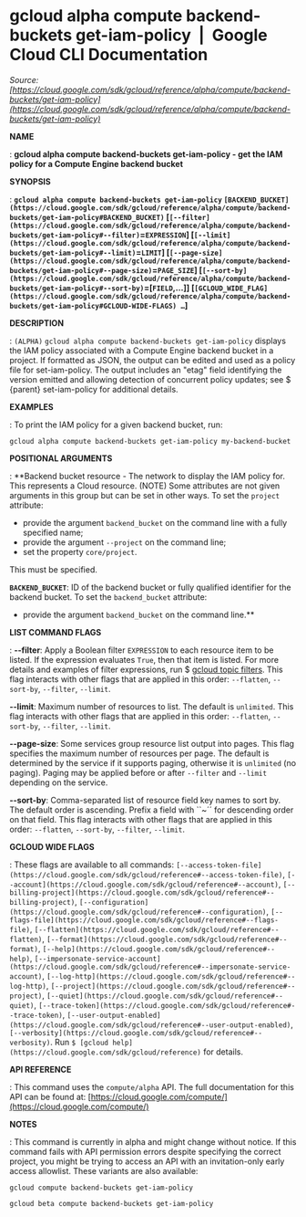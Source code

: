 # gcloud alpha compute backend-buckets get-iam-policy  |  Google Cloud CLI Documentation

*Source: [https://cloud.google.com/sdk/gcloud/reference/alpha/compute/backend-buckets/get-iam-policy](https://cloud.google.com/sdk/gcloud/reference/alpha/compute/backend-buckets/get-iam-policy)*

**NAME**

: **gcloud alpha compute backend-buckets get-iam-policy - get the IAM policy for a Compute Engine backend bucket**

**SYNOPSIS**

: **`gcloud alpha compute backend-buckets get-iam-policy` `[BACKEND_BUCKET](https://cloud.google.com/sdk/gcloud/reference/alpha/compute/backend-buckets/get-iam-policy#BACKEND_BUCKET)` [`[--filter](https://cloud.google.com/sdk/gcloud/reference/alpha/compute/backend-buckets/get-iam-policy#--filter)`=`EXPRESSION`] [`[--limit](https://cloud.google.com/sdk/gcloud/reference/alpha/compute/backend-buckets/get-iam-policy#--limit)`=`LIMIT`] [`[--page-size](https://cloud.google.com/sdk/gcloud/reference/alpha/compute/backend-buckets/get-iam-policy#--page-size)`=`PAGE_SIZE`] [`[--sort-by](https://cloud.google.com/sdk/gcloud/reference/alpha/compute/backend-buckets/get-iam-policy#--sort-by)`=[`FIELD`,…]] [`[GCLOUD_WIDE_FLAG](https://cloud.google.com/sdk/gcloud/reference/alpha/compute/backend-buckets/get-iam-policy#GCLOUD-WIDE-FLAGS) …`]**

**DESCRIPTION**

: `(ALPHA)` `gcloud alpha compute backend-buckets
get-iam-policy` displays the IAM policy associated with a Compute Engine
backend bucket in a project. If formatted as JSON, the output can be edited and
used as a policy file for set-iam-policy. The output includes an "etag" field
identifying the version emitted and allowing detection of concurrent policy
updates; see $ {parent} set-iam-policy for additional details.

**EXAMPLES**

: To print the IAM policy for a given backend bucket, run:

```
gcloud alpha compute backend-buckets get-iam-policy my-backend-bucket
```

**POSITIONAL ARGUMENTS**

: **Backend bucket resource - The network to display the IAM policy for. This
represents a Cloud resource. (NOTE) Some attributes are not given arguments in
this group but can be set in other ways.
To set the `project` attribute:

- provide the argument `backend_bucket` on the command line with a
fully specified name;
- provide the argument `--project` on the command line;
- set the property `core/project`.

This must be specified.

**`BACKEND_BUCKET`**:
ID of the backend bucket or fully qualified identifier for the backend bucket.
To set the `backend_bucket` attribute:

- provide the argument `backend_bucket` on the command line.**

**LIST COMMAND FLAGS**

: **--filter**:
Apply a Boolean filter `EXPRESSION` to each resource item
to be listed. If the expression evaluates `True`, then that item is
listed. For more details and examples of filter expressions, run $ [gcloud topic filters](https://cloud.google.com/sdk/gcloud/reference/topic/filters). This flag
interacts with other flags that are applied in this order:
`--flatten`, `--sort-by`, `--filter`,
`--limit`.

**--limit**:
Maximum number of resources to list. The default is `unlimited`. This
flag interacts with other flags that are applied in this order:
`--flatten`, `--sort-by`, `--filter`,
`--limit`.

**--page-size**:
Some services group resource list output into pages. This flag specifies the
maximum number of resources per page. The default is determined by the service
if it supports paging, otherwise it is `unlimited` (no paging).
Paging may be applied before or after `--filter` and
`--limit` depending on the service.

**--sort-by**:
Comma-separated list of resource field key names to sort by. The default order
is ascending. Prefix a field with ``~´´ for descending order on that
field. This flag interacts with other flags that are applied in this order:
`--flatten`, `--sort-by`, `--filter`,
`--limit`.

**GCLOUD WIDE FLAGS**

: These flags are available to all commands: `[--access-token-file](https://cloud.google.com/sdk/gcloud/reference#--access-token-file)`,
`[--account](https://cloud.google.com/sdk/gcloud/reference#--account)`, `[--billing-project](https://cloud.google.com/sdk/gcloud/reference#--billing-project)`,
`[--configuration](https://cloud.google.com/sdk/gcloud/reference#--configuration)`,
`[--flags-file](https://cloud.google.com/sdk/gcloud/reference#--flags-file)`,
`[--flatten](https://cloud.google.com/sdk/gcloud/reference#--flatten)`, `[--format](https://cloud.google.com/sdk/gcloud/reference#--format)`, `[--help](https://cloud.google.com/sdk/gcloud/reference#--help)`, `[--impersonate-service-account](https://cloud.google.com/sdk/gcloud/reference#--impersonate-service-account)`,
`[--log-http](https://cloud.google.com/sdk/gcloud/reference#--log-http)`,
`[--project](https://cloud.google.com/sdk/gcloud/reference#--project)`, `[--quiet](https://cloud.google.com/sdk/gcloud/reference#--quiet)`, `[--trace-token](https://cloud.google.com/sdk/gcloud/reference#--trace-token)`, `[--user-output-enabled](https://cloud.google.com/sdk/gcloud/reference#--user-output-enabled)`,
`[--verbosity](https://cloud.google.com/sdk/gcloud/reference#--verbosity)`.
Run `$ [gcloud help](https://cloud.google.com/sdk/gcloud/reference)` for details.

**API REFERENCE**

: This command uses the `compute/alpha` API. The full documentation for
this API can be found at: [https://cloud.google.com/compute/](https://cloud.google.com/compute/)

**NOTES**

: This command is currently in alpha and might change without notice. If this
command fails with API permission errors despite specifying the correct project,
you might be trying to access an API with an invitation-only early access
allowlist. These variants are also available:

```
gcloud compute backend-buckets get-iam-policy
```

```
gcloud beta compute backend-buckets get-iam-policy
```